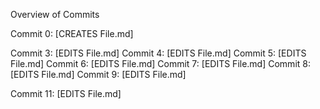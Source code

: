 Overview of Commits

Commit 0: [CREATES File.md]

Commit 3: [EDITS File.md]
Commit 4: [EDITS File.md]
Commit 5: [EDITS File.md]
Commit 6: [EDITS File.md]
Commit 7: [EDITS File.md]
Commit 8: [EDITS File.md]
Commit 9: [EDITS File.md]

Commit 11: [EDITS File.md]

